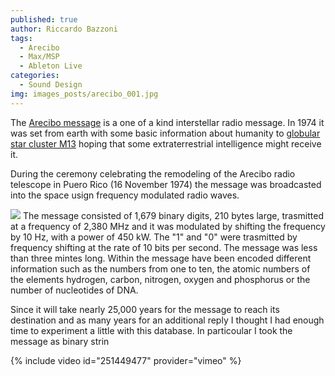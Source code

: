 ```yaml
---
published: true
author: Riccardo Bazzoni
tags:
  - Arecibo
  - Max/MSP
  - Ableton Live
categories:
  - Sound Design
img: images_posts/arecibo_001.jpg
---
```


The [Arecibo message](https://en.wikipedia.org/wiki/Arecibo_message) is a one of a kind interstellar radio message. In 1974 it was set from earth with some basic information about humanity to [globular star cluster M13](https://en.wikipedia.org/wiki/Messier_13) hoping that some extraterrestrial intelligence might receive it.

During the ceremony celebrating the remodeling of the Arecibo radio telescope in Puero Rico (16 November 1974) the message was broadcasted into the space usign frequency modulated radio waves.

![]({{site.baseurl}}/images_posts/Arecibo_message.svg)
The message consisted of 1,679 binary digits, 210 bytes large, trasmitted at a frequency of 2,380 MHz and it was modulated by shifting the frequency by 10 Hz, with a power of 450 kW. The "1" and "0" were trasmitted by frequency shifting at the rate of 10 bits per second. The message was less than three mintes long.
Within the message have been encoded different information such as the numbers from one to ten, the atomic numbers of the elements hydrogen, carbon, nitrogen, oxygen and phosphorus or the number of nucleotides of DNA.

Since it will take nearly 25,000 years for the message to reach its destination and as many years for an additional reply I thought I had enough time to experiment a little with this database. 
In particoular I took the message as binary strin



{% include video id="251449477" provider="vimeo" %}
